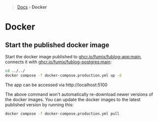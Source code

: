 > [Docs](../README.md) › **Docker**

# Docker

## Start the published docker image

Start the docker image published to [ghcr.io/fumix/fublog-app:main](https://github.com/fumiX/fuBlog/pkgs/container/fublog-app),
connects it with [ghcr.io/fumix/fublog-postgres:main](https://github.com/fumiX/fuBlog/pkgs/container/fublog-app):

```bash
cd ../../
docker compose -f docker-compose.production.yml up -d
```

The app can be accessed via http://localhost:5100

The above command won't automatically re-download newer versions of the docker images.
You can update the docker images to the latest published version by running this:
```bash
docker compose -f docker-compose.production.yml pull
```
